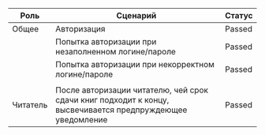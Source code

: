 | Роль     | Сценарий                                                                                                     | Статус |
|----------|--------------------------------------------------------------------------------------------------------------|--------|
| Общее    | Авторизация                                                                                                  | Passed |
|          | Попытка авторизации при незаполненном логине/пароле                                                          | Passed |
|          | Попытка авторизации при некорректном логине/пароле                                                           | Passed |
|          |                                                                                                              |        |
| Читатель | После авторизации читателю, чей срок сдачи книг подходит к концу,   высвечивается предпруждеющее уведомление | Passed |
